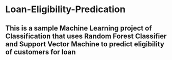 # Loan-Eligibility-Predication

## This is a sample Machine Learning project of Classification that uses Random Forest Classifier and Support Vector Machine to predict eligibility of customers for loan
